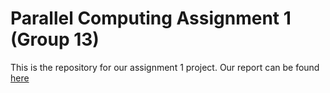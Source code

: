 # Parallel Computing Assignment 1 (Group 13)
This is the repository for our assignment 1 project. Our report can be found [here](report.pdf)
